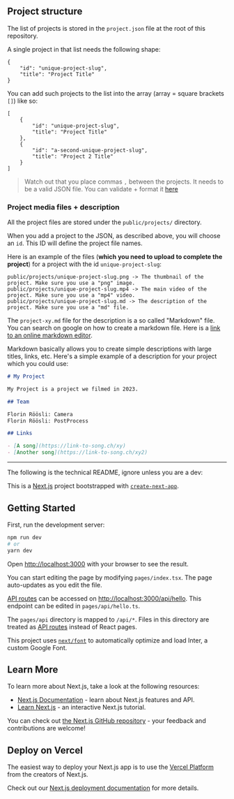 ## Project structure

The list of projects is stored in the `project.json` file at the root of this repository.

A single project in that list needs the following shape:

```
{
    "id": "unique-project-slug",
    "title": "Project Title"
}
```

You can add such projects to the list into the array (array = square brackets `[]`) like so:

```
[
    {
        "id": "unique-project-slug",
        "title": "Project Title"
    },
    {
        "id": "a-second-unique-project-slug",
        "title": "Project 2 Title"
    }
]
```

> Watch out that you place commas `,` between the projects. It needs to be a valid JSON file. You can validate + format it [here](https://jsonformatter.curiousconcept.com/)

### Project media files + description

All the project files are stored under the `public/projects/` directory.

When you add a project to the JSON, as described above, you will choose an `id`. This ID will define the project file names.

Here is an example of the files (**which you need to upload to complete the project**) for a project with the id `unique-project-slug`:

```
public/projects/unique-project-slug.png -> The thumbnail of the project. Make sure you use a "png" image.
public/projects/unique-project-slug.mp4 -> The main video of the project. Make sure you use a "mp4" video.
public/projects/unique-project-slug.md -> The description of the project. Make sure you use a "md" file.
```

The `project-xy.md` file for the description is a so called "Markdown" file. You can search on google on how to create a markdown file. Here is a [link to an online markdown editor](https://stackedit.io/app#).

Markdown basically allows you to create simple descriptions with large titles, links, etc. Here's a simple example of a description for your project which you could use:

```md
# My Project

My Project is a project we filmed in 2023.

## Team

Florin Röösli: Camera
Florin Röösli: PostProcess

## Links

- [A song](https://link-to-song.ch/xy)
- [Another song](https://link-to-song.ch/xy2)
```

---

The following is the technical README, ignore unless you are a dev:

This is a [Next.js](https://nextjs.org/) project bootstrapped with [`create-next-app`](https://github.com/vercel/next.js/tree/canary/packages/create-next-app).

## Getting Started

First, run the development server:

```bash
npm run dev
# or
yarn dev
```

Open [http://localhost:3000](http://localhost:3000) with your browser to see the result.

You can start editing the page by modifying `pages/index.tsx`. The page auto-updates as you edit the file.

[API routes](https://nextjs.org/docs/api-routes/introduction) can be accessed on [http://localhost:3000/api/hello](http://localhost:3000/api/hello). This endpoint can be edited in `pages/api/hello.ts`.

The `pages/api` directory is mapped to `/api/*`. Files in this directory are treated as [API routes](https://nextjs.org/docs/api-routes/introduction) instead of React pages.

This project uses [`next/font`](https://nextjs.org/docs/basic-features/font-optimization) to automatically optimize and load Inter, a custom Google Font.

## Learn More

To learn more about Next.js, take a look at the following resources:

- [Next.js Documentation](https://nextjs.org/docs) - learn about Next.js features and API.
- [Learn Next.js](https://nextjs.org/learn) - an interactive Next.js tutorial.

You can check out [the Next.js GitHub repository](https://github.com/vercel/next.js/) - your feedback and contributions are welcome!

## Deploy on Vercel

The easiest way to deploy your Next.js app is to use the [Vercel Platform](https://vercel.com/new?utm_medium=default-template&filter=next.js&utm_source=create-next-app&utm_campaign=create-next-app-readme) from the creators of Next.js.

Check out our [Next.js deployment documentation](https://nextjs.org/docs/deployment) for more details.
